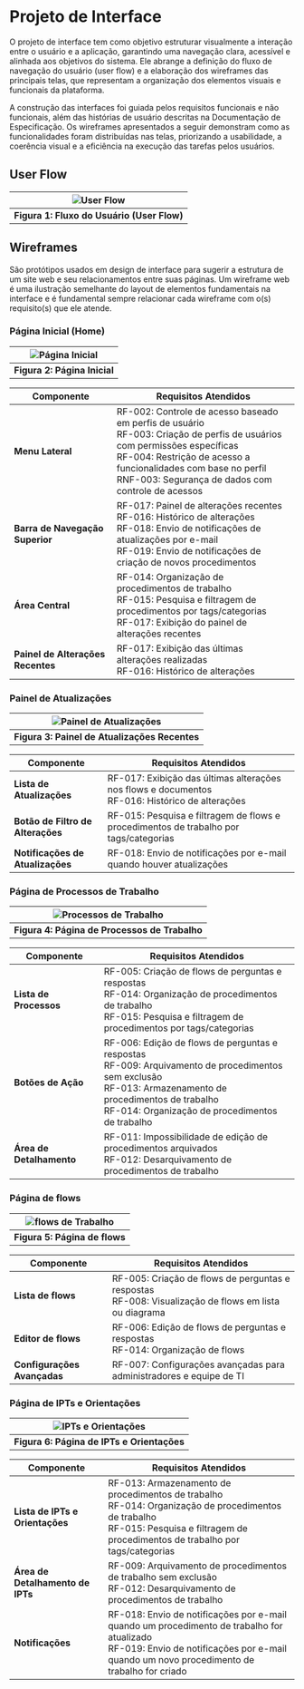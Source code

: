 # Projeto de Interface

O projeto de interface tem como objetivo estruturar visualmente a interação entre o usuário e a aplicação, garantindo uma navegação clara, acessível e alinhada aos objetivos do sistema. Ele abrange a definição do fluxo de navegação do usuário (user flow) e a elaboração dos wireframes das principais telas, que representam a organização dos elementos visuais e funcionais da plataforma.

A construção das interfaces foi guiada pelos requisitos funcionais e não funcionais, além das histórias de usuário descritas na Documentação de Especificação. Os wireframes apresentados a seguir demonstram como as funcionalidades foram distribuídas nas telas, priorizando a usabilidade, a coerência visual e a eficiência na execução das tarefas pelos usuários.

## User Flow
| ![User Flow](https://github.com/user-attachments/assets/aec45b5a-79a1-47ea-ab33-e1c9691b2e3e) |
|:--------------------------------------------------------------------------------------------:|
| **Figura 1: Fluxo do Usuário (User Flow)**                                                  |

## Wireframes

São protótipos usados em design de interface para sugerir a estrutura de um site web e seu relacionamentos entre suas páginas. Um wireframe web é uma ilustração semelhante do layout de elementos fundamentais na interface e é fundamental sempre relacionar cada wireframe com o(s) requisito(s) que ele atende.

### Página Inicial (Home)
|![Página Inicial](https://github.com/user-attachments/assets/560e2ed4-dd66-4cdc-a7e4-73afc4b2f191)|
|:--------------------------------------------------------------------------------------------:|
| **Figura 2: Página Inicial**                                                  |

| **Componente**               | **Requisitos Atendidos**                                                                 |
|------------------------------|------------------------------------------------------------------------------------------|
| **Menu Lateral**              | RF-002: Controle de acesso baseado em perfis de usuário<br>RF-003: Criação de perfis de usuários com permissões específicas<br>RF-004: Restrição de acesso a funcionalidades com base no perfil<br>RNF-003: Segurança de dados com controle de acessos |
| **Barra de Navegação Superior** | RF-017: Painel de alterações recentes<br>RF-016: Histórico de alterações<br>RF-018: Envio de notificações de atualizações por e-mail<br>RF-019: Envio de notificações de criação de novos procedimentos |
| **Área Central** | RF-014: Organização de procedimentos de trabalho<br>RF-015: Pesquisa e filtragem de procedimentos por tags/categorias<br>RF-017: Exibição do painel de alterações recentes |
| **Painel de Alterações Recentes** | RF-017: Exibição das últimas alterações realizadas<br>RF-016: Histórico de alterações |

### Painel de Atualizações
| ![Painel de Atualizações](https://github.com/user-attachments/assets/913f393a-14b2-46ff-999e-b723b663dfc7) |
|:--------------------------------------------------------------------------------------------:|
| **Figura 3: Painel de Atualizações Recentes**                                                  |

| **Componente**               | **Requisitos Atendidos**                                                                 |
|------------------------------|------------------------------------------------------------------------------------------|
| **Lista de Atualizações**    | RF-017: Exibição das últimas alterações nos flows e documentos<br>RF-016: Histórico de alterações |
| **Botão de Filtro de Alterações** | RF-015: Pesquisa e filtragem de flows e procedimentos de trabalho por tags/categorias |
| **Notificações de Atualizações** | RF-018: Envio de notificações por e-mail quando houver atualizações |

### Página de Processos de Trabalho
|![Processos de Trabalho](https://github.com/user-attachments/assets/4ba1d4a8-dea1-4812-8cb7-374ff633c77c) |
|:--------------------------------------------------------------------------------------------:|
| **Figura 4: Página de Processos de Trabalho**                                                  |

| **Componente**               | **Requisitos Atendidos**                                                                 |
|------------------------------|------------------------------------------------------------------------------------------|
| **Lista de Processos**        | RF-005: Criação de flows de perguntas e respostas<br>RF-014: Organização de procedimentos de trabalho<br>RF-015: Pesquisa e filtragem de procedimentos por tags/categorias |
| **Botões de Ação**            | RF-006: Edição de flows de perguntas e respostas<br>RF-009: Arquivamento de procedimentos sem exclusão<br>RF-013: Armazenamento de procedimentos de trabalho<br>RF-014: Organização de procedimentos de trabalho |
| **Área de Detalhamento**     | RF-011: Impossibilidade de edição de procedimentos arquivados<br>RF-012: Desarquivamento de procedimentos de trabalho |

### Página de flows
| ![flows de Trabalho](https://github.com/user-attachments/assets/e76b4cc5-e20d-4a78-b860-61a742907a2d)|
|:--------------------------------------------------------------------------------------------:|
| **Figura 5: Página de flows**                                                                |

| **Componente**               | **Requisitos Atendidos**                                                                 |
|------------------------------|------------------------------------------------------------------------------------------|
| **Lista de flows**           | RF-005: Criação de flows de perguntas e respostas<br>RF-008: Visualização de flows em lista ou diagrama |
| **Editor de flows**         | RF-006: Edição de flows de perguntas e respostas<br>RF-014: Organização de flows |
| **Configurações Avançadas**  | RF-007: Configurações avançadas para administradores e equipe de TI |

### Página de IPTs e Orientações
| ![IPTs e Orientações](https://github.com/user-attachments/assets/c1a4a1ce-0634-4784-83ee-d6230d7fab69)|
|:--------------------------------------------------------------------------------------------:|
| **Figura 6: Página de IPTs e Orientações**                                                   |

| **Componente**               | **Requisitos Atendidos**                                                                 |
|------------------------------|------------------------------------------------------------------------------------------|
| **Lista de IPTs e Orientações** | RF-013: Armazenamento de procedimentos de trabalho<br>RF-014: Organização de procedimentos de trabalho<br>RF-015: Pesquisa e filtragem de procedimentos de trabalho por tags/categorias |
| **Área de Detalhamento de IPTs** | RF-009: Arquivamento de procedimentos de trabalho sem exclusão<br>RF-012: Desarquivamento de procedimentos de trabalho |
| **Notificações**             | RF-018: Envio de notificações por e-mail quando um procedimento de trabalho for atualizado<br>RF-019: Envio de notificações por e-mail quando um novo procedimento de trabalho for criado |

